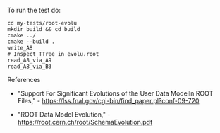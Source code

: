 To run the test do:

    cd my-tests/root-evolu
    mkdir build && cd build
    cmake ../
    cmake --build .
    write_A8
    # Inspect TTree in evolu.root
    read_A8_via_A9
    read_A8_via_B3


References

- "Support For Significant Evolutions of the User Data ModelIn ROOT Files," -
  https://lss.fnal.gov/cgi-bin/find_paper.pl?conf-09-720

- "ROOT Data Model Evolution," - https://root.cern.ch/root/SchemaEvolution.pdf 
